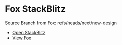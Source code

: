 # Fox StackBlitz

Source Branch from Fox: refs/heads/next/new-design

- [Open StackBlitz](https://stackblitz.com/github/assecosolutions/fox-stackblitz/tree/1ec6ce05845acfaae65a91b42f516f0159735444?terminal=start)
- [View Fox](https://github.com/assecosolutions/fox/tree/527a0f248a920ee0fb045c7a709b0be48498393b)
